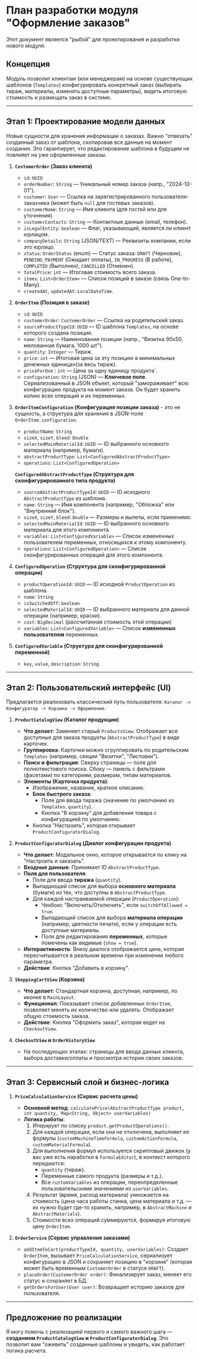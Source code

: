 # План разработки модуля "Оформление заказов"

Этот документ является "рыбой" для проектирования и разработки нового модуля.

## Концепция

Модуль позволит клиентам (или менеджерам) на основе существующих шаблонов (`Templates`) конфигурировать конкретный заказ (выбирать тираж, материалы, изменять доступные параметры), видеть итоговую стоимость и размещать заказ в системе.

---

## Этап 1: Проектирование модели данных

Новые сущности для хранения информации о заказах. Важно "отвязать" созданный заказ от шаблона, скопировав все данные на момент создания. Это гарантирует, что редактирование шаблона в будущем не повлияет на уже оформленные заказы.

1.  **`CustomerOrder` (Заказ клиента)**
    *   `id`: `UUID`
    *   `orderNumber`: `String` — Уникальный номер заказа (напр., "2024-10-01").
    *   `customer`: `User` — Ссылка на зарегистрированного пользователя-заказчика (может быть `null` для гостевых заказов).
    *   `customerName`: `String` — Имя клиента (для гостей или для уточнения).
    *   `customerContacts`: `String` — Контактные данные (email, телефон).
    *   `isLegalEntity`: `boolean` — Флаг, указывающий, является ли клиент юрлицом.
    *   `companyDetails`: `String` (JSON/TEXT) — Реквизиты компании, если это юрлицо.
    *   `status`: `OrderStatus` (enum) — Статус заказа: `DRAFT` (Черновик), `PENDING_PAYMENT` (Ожидает оплаты), `IN_PROGRESS` (В работе), `COMPLETED` (Выполнен), `CANCELLED` (Отменен).
    *   `totalPrice`: `int` — Итоговая стоимость всего заказа.
    *   `items`: `List<OrderItem>` — Список позиций в заказе (связь One-to-Many).
    *   `createdAt`, `updatedAt`: `LocalDateTime`.

2.  **`OrderItem` (Позиция в заказе)**
    *   `id`: `UUID`
    *   `customerOrder`: `CustomerOrder` — Ссылка на родительский заказ.
    *   `sourceProductTypeId`: `UUID` — ID шаблона `Templates`, на основе которого создана позиция.
    *   `name`: `String` — Наименование позиции (напр., "Визитка 90х50, мелованная бумага, 1000 шт").
    *   `quantity`: `Integer` — Тираж.
    *   `price`: `int` — Итоговая цена за эту позицию в минимальных денежных единицах(за весь тираж).
    *   `priceForOne` : `int` — Цена за одну единицу продукта`.
    *   `configuration`: `String` (JSON) — **Ключевое поле**. Сериализованный в JSON объект, который "замораживает" всю конфигурацию продукта на момент заказа. Он будет хранить копию всех операций и их переменных.

3.  **`OrderItemConfiguration` (Конфигурация позиции заказа)** - это не сущность, а структура для хранения в JSON-поле `OrderItem.configuration`.
    *   `productName`: `String`
    *   `sizeX`, `sizeY`, `bleed`: `Double`
    *   `selectedMainMaterialId`: `UUID` — ID выбранного основного материала (например, бумаги).
    *   `abstractProductType`: `List<ConfiguredAbstractProductType>`
    *   `operations`: `List<ConfiguredOperation>`

    **`ConfiguredAbstractProductType` (Структура для сконфигурированного типа продукта)**
    *   `sourceAbstractProductTypeId`: `UUID` — ID исходного `AbstractProductType` из шаблона.
    *   `name`: `String` — Имя компонента (например, "Обложка" или "Внутренний блок").
    *   `sizeX`, `sizeY`, `bleed`: `Double` — Размеры и вылеты, если применимо.
    *   `selectedMainMaterialId`: `UUID` — ID выбранного основного материала для этого компонента.
    *   `variables`: `List<ConfiguredVariable>` — Список измененных пользователем переменных, относящихся к этому компоненту.
    *   `operations`: `List<ConfiguredOperation>` — Список сконфигурированных операций для этого компонента.

4.  **`ConfiguredOperation` (Структура для сконфигурированной операции)**
    *   `productOperationId`: `UUID` — ID исходной `ProductOperation` из шаблона.
    *   `name`: `String`
    *   `isSwitchedOff`: `boolean`
    *   `selectedMaterialId`: `UUID` — ID выбранного материала для данной операции (например, краски).
    *   `cost`: `BigDecimal` (рассчитанная стоимость этой операции)
    *   `variables`: `List<ConfiguredVariable>` — Список **измененных пользователем** переменных.

5.  **`ConfiguredVariable` (Структура для сконфигурированной переменной)**
    *   `key`, `value`, `description`: `String`

---

## Этап 2: Пользовательский интерфейс (UI)

Предлагается реализовать классический путь пользователя: `Каталог -> Конфигуратор -> Корзина -> Оформление`.

1.  **`ProductCatalogView` (Каталог продукции)**
    *   **Что делает**: Заменяет старый `ProductsView`. Отображает все доступные для заказа продукты (`AbstractProductType`) в виде карточек.
    *   **Группировка**: Карточки можно сгруппировать по родительским `Templates` (например, секции "Визитки", "Листовки").
    *   **Поиск и фильтрация**: Сверху страницы — поле для полнотекстового поиска. Сбоку — панель с фильтрами (фасетами) по категориям, размерам, типам материалов.
    *   **Элементы (Карточка продукта)**:
        *   Изображение, название, краткое описание.
        *   **Блок быстрого заказа**:
            *   Поле для ввода тиража (значение по умолчанию из `Templates.quantity`).
            *   Кнопка "В корзину" для добавления товара с конфигурацией по умолчанию.
        *   Кнопка "Настроить", которая открывает `ProductConfiguratorDialog`.

2.  **`ProductConfiguratorDialog` (Диалог конфигурации продукта)**
    *   **Что делает**: Модальное окно, которое открывается по клику на "Настроить и заказать".
    *   **Входные данные**: Принимает ID `AbstractProductType`.
    *   **Поля для пользователя**:
        *   Поле для ввода **тиража** (`quantity`).
        *   Выпадающий список для выбора **основного материала** (бумаги) из тех, что доступны в `AbstractProductType`.
        *   Для каждой настраиваемой операции (`ProductOperation`):
            *   Чекбокс "Включить/Отключить", если `switchOffAllowed = true`.
            *   Выпадающий список для выбора **материала операции** (например, цветности печати), если у операции есть доступные материалы.
            *   Поля для редактирования **переменных**, которые помечены как видимые (`show = true`).
    *   **Интерактивность**: Внизу диалога отображается цена, которая пересчитывается в реальном времени при изменении любого параметра.
    *   **Действие**: Кнопка "Добавить в корзину".

3.  **`ShoppingCartView` (Корзина)**
    *   **Что делает**: Стандартная корзина, доступная, например, по иконке в `MainLayout`.
    *   **Функционал**: Показывает список добавленных `OrderItem`, позволяет менять их количество или удалять. Отображает общую стоимость заказа.
    *   **Действие**: Кнопка "Оформить заказ", которая ведет на `CheckoutView`.

4.  **`CheckoutView` и `OrderHistoryView`**
    *   На последующих этапах: страницы для ввода данных клиента, выбора доставки/оплаты и просмотра истории своих заказов.

---

## Этап 3: Сервисный слой и бизнес-логика

1.  **`PriceCalculationService` (Сервис расчета цены)**
    *   **Основной метод**: `calculatePrice(AbstractProductType product, int quantity, Map<String, Object> userVariables)`
    *   **Логика работы**:
        1.  Итерирует по списку `product.getProductOperations()`.
        2.  Для каждой операции, если она не отключена, выполняет ее формулы (`customMachineTimeFormula`, `customActionFormula`, `customMaterialFormula`).
        3.  Для выполнения формул используется скриптовый движок (у вас уже есть наработки в `FormulaEditor`), в контекст которого передаются:
            *   `quantity` (тираж).
            *   Переменные самого продукта (размеры и т.д.).
            *   Все `customVariables` из операции, переопределенные пользовательскими значениями из `userVariables`.
        4.  Результат (время, расход материала) умножается на стоимость (цена часа работы станка, цена материала и т.д. — их нужно будет где-то хранить, например, в `AbstractMachine` и `AbstractMaterials`).
        5.  Стоимости всех операций суммируются, формируя итоговую цену `OrderItem`.

2.  **`OrderService` (Сервис управления заказами)**
    *   `addItemToCart(productTypeId, quantity, userVariables)`: Создает `OrderItem`, вызывает `PriceCalculationService`, сериализует конфигурацию в JSON и сохраняет позицию в "корзине" (которая может быть временным `CustomerOrder` в статусе `DRAFT`).
    *   `placeOrder(CustomerOrder order)`: Финализирует заказ, меняет его статус и сохраняет в БД.
    *   `getOrdersForUser(User user)`: Возвращает историю заказов для пользователя.

---

## Предложение по реализации

Я могу помочь с реализацией первого и самого важного шага — **созданием `ProductCatalogView` и `ProductConfiguratorDialog`**. Это позволит вам "оживить" созданные шаблоны и увидеть, как работает логика расчета.